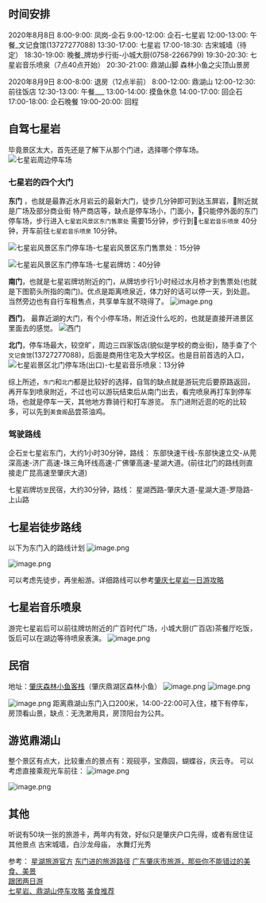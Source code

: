 
## 时间安排

2020年8月8日
8:00-9:00:  凤岗-企石
9:00-12:00:  企石-七星岩
12:00-13:00:  午餐_文记食馆(13727277088)
13:30-17:00: 七星岩
17:00-18:30: 古宋城墙（待定）
18:30-19:00: 晚餐_牌坊步行街-小城大厨(0758-2266799)
19:30-20:30: 七星岩音乐喷泉（7点40点开始）
20:30-21:00: 鼎湖山脚 森林小鱼之尖顶山景房

2020年8月9日
8:00-8:00: 退房（12点半前）
8:00-12:00:  鼎湖山
12:00-12:30: 前往饭店
12:30-13:00: 午餐___
13:00-14:00: 摸鱼休息
14:00-17:00: 回企石
17:00-18:00: 企石晚餐
19:00-20:00: 回程

## 自驾七星岩
毕竟景区太大，首先还是了解下从那个门进，选择哪个停车场。
![七星岩周边停车场](https://upload-images.jianshu.io/upload_images/9337456-ab4a037a0e92026b.png?imageMogr2/auto-orient/strip%7CimageView2/2/w/1240)
### 七星岩的四个大门
**东门** ，也就是最靠近水月岩云的最新大门，徒步几分钟即可到达玉屏岩，附近就是广场及部分商业街 特产商店等，缺点是停车场小，门面小，只能停外面的东门停车场，步行进入`七星岩风景区东门售票处` 需要15分钟，步行到`七星岩音乐喷泉` 40分钟，开车前往`七星岩音乐喷泉` 10分钟。

![七星岩风景区东门停车场-七星岩风景区东门售票处：15分钟](https://upload-images.jianshu.io/upload_images/9337456-bac9deffec1b2240.png?imageMogr2/auto-orient/strip%7CimageView2/2/w/1240)

![七星岩风景区东门停车场-七星岩牌坊：40分钟](https://upload-images.jianshu.io/upload_images/9337456-18f2c25c6c5ea0b5.png?imageMogr2/auto-orient/strip%7CimageView2/2/w/1240)

**南门**，也就是七星岩牌坊附近的门，从牌坊步行1小时经过水月桥才到售票处(也就是下图箭头所指的南门)。优点是距离喷泉近，体力好的话可以停一天，到处逛。当然旁边也有自行车租售点，共享单车就不晓得了。
![image.png](https://upload-images.jianshu.io/upload_images/9337456-67c0efd7b7d71ce2.png?imageMogr2/auto-orient/strip%7CimageView2/2/w/1240)

**西门**， 最靠近湖的大门，有个小停车场，附近没什么吃的，也就是直接开进景区里面去的感觉。
![西门](https://upload-images.jianshu.io/upload_images/9337456-4c7607ce5e5c52b9.png?imageMogr2/auto-orient/strip%7CimageView2/2/w/1240)

**北门**，停车场最大，较空旷，周边三四家饭店(貌似是学校的商业街)，随手查了个`文记食馆`(13727277088)，后面是商用住宅及大学校区。也是目前首选的入口，
![七星岩景区北门停车场(出口)-七星岩音乐喷泉：13分钟](https://upload-images.jianshu.io/upload_images/9337456-f32280d074e3e6c2.png?imageMogr2/auto-orient/strip%7CimageView2/2/w/1240)

综上所述，`东门`和`北门`都是比较好的选择，自驾的缺点就是游玩完后要原路返回，再开车到喷泉附近，不过也可以游玩结束后从南门出去，看完喷泉再打车到停车场，也就是停车一天，其他地方靠骑行和打车游览。
东门进附近逛的吃的比较多，可以先到`美食阁`品尝茶油鸡。

### 驾驶路线
企石`至`七星岩东门，大约1小时30分钟，路线：
东部快速干线-东部快速立交-从莞深高速-济广高速-珠三角环线高速-广佛肇高速-星湖大道。(前往北门的路线则直接走广昆高速至肇庆大道)

七星岩牌坊`至`民宿，大约30分钟，路线：
星湖西路-肇庆大道-星湖大道-罗隐路-上山路  
  

## 七星岩徒步路线
以下为东门入的路线计划
![image.png](https://upload-images.jianshu.io/upload_images/9337456-b0c7d2f1be0fa957.png?imageMogr2/auto-orient/strip%7CimageView2/2/w/1240)

![image.png](https://upload-images.jianshu.io/upload_images/9337456-d0364814a189b955.png?imageMogr2/auto-orient/strip%7CimageView2/2/w/1240)

可以考虑先徒步，再坐船游。详细路线可以参考[肇庆七星岩一日游攻略](https://www.gdhongsi.com/wiki/202001/315.html)


## 七星岩音乐喷泉
游完七星岩后可以前往牌坊附近的广百时代广场，小城大厨(广百店)茶餐厅吃饭，饭后可以在湖边等待喷泉表演。
![image.png](https://upload-images.jianshu.io/upload_images/9337456-99a2b57bc7402c0d.png?imageMogr2/auto-orient/strip%7CimageView2/2/w/1240)

## 民宿
地址：[肇庆森林小鱼客栈](http://www.ly.com/HotelInfo-92854205.html)（肇庆鼎湖区森林小鱼）
![image.png](https://upload-images.jianshu.io/upload_images/9337456-315d3eee01a79aa9.png?imageMogr2/auto-orient/strip%7CimageView2/2/w/1240)
![image.png](https://upload-images.jianshu.io/upload_images/9337456-b1b05e2038ca33b6.png?imageMogr2/auto-orient/strip%7CimageView2/2/w/1240)

![image.png](https://upload-images.jianshu.io/upload_images/9337456-24b62a420d38bbb2.png?imageMogr2/auto-orient/strip%7CimageView2/2/w/340)
距离鼎湖山东门入口200米，14:00-22:00可入住，楼下有停车，房顶看山景，缺点：无洗漱用具，房顶阳台为公共。

## 游览鼎湖山
整个景区有点大，比较重点的景点有：观砚亭，宝鼎园，蝴蝶谷，庆云寺。
可以考虑直接乘观光车前往：
![image.png](https://upload-images.jianshu.io/upload_images/9337456-3d1d68f79d8738b5.png?imageMogr2/auto-orient/strip%7CimageView2/2/w/1240)

![image.png](https://upload-images.jianshu.io/upload_images/9337456-5226c6097db99a64.png?imageMogr2/auto-orient/strip%7CimageView2/2/w/1240)


## 其他
听说有50块一张的旅游卡，两年内有效，好似只是肇庆户口先得，或者有居住证
其他景点 古宋城墙，白沙龙母庙， 水舞灯光秀

  

参考：
[星湖旅游官方](https://www.xhglj.com.cn)
[东门进的旅游路径](https://www.gdhongsi.com/wiki/202001/315.html)
[广东肇庆市旅游，那些你不能错过的美食、美景](https://new.qq.com/omn/20200425/20200425A0DXKA00.html)  
[跟团两日游](http://www.mafengwo.cn/sales/2247686.html)  
[七星岩、鼎湖山停车攻略](https://mp.weixin.qq.com/s/aPNrSSEmh95HW7Ew7TarDw)
[美食推荐](http://www.jy135.com/meishi/371097.html)





